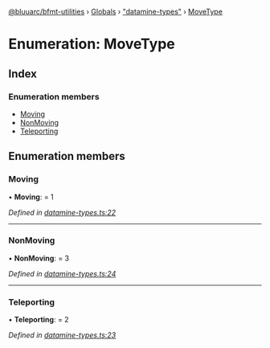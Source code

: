 [@bluuarc/bfmt-utilities](../README.md) › [Globals](../globals.md) › ["datamine-types"](../modules/_datamine_types_.md) › [MoveType](_datamine_types_.movetype.md)

# Enumeration: MoveType

## Index

### Enumeration members

* [Moving](_datamine_types_.movetype.md#moving)
* [NonMoving](_datamine_types_.movetype.md#nonmoving)
* [Teleporting](_datamine_types_.movetype.md#teleporting)

## Enumeration members

###  Moving

• **Moving**: = 1

*Defined in [datamine-types.ts:22](https://github.com/BluuArc/bfmt-utilities/blob/1177551/src/datamine-types.ts#L22)*

___

###  NonMoving

• **NonMoving**: = 3

*Defined in [datamine-types.ts:24](https://github.com/BluuArc/bfmt-utilities/blob/1177551/src/datamine-types.ts#L24)*

___

###  Teleporting

• **Teleporting**: = 2

*Defined in [datamine-types.ts:23](https://github.com/BluuArc/bfmt-utilities/blob/1177551/src/datamine-types.ts#L23)*
